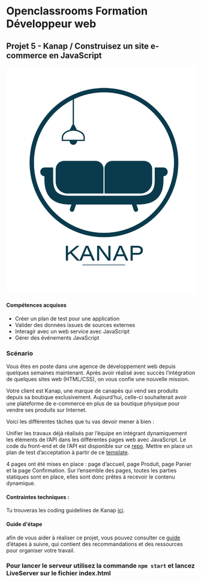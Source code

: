 # Openclassrooms Formation Développeur web
## Projet 5 - Kanap / Construisez un site e-commerce en JavaScript
![Kanap](/front/images/logo.png)

#### Compétences acquises

-   Créer un plan de test pour une application
-   Valider des données issues de sources externes
-   Interagir avec un web service avec JavaScript
-   Gérer des événements JavaScript
### Scénario

Vous êtes en poste dans une agence de développement web depuis quelques semaines maintenant. Après avoir réalisé avec succès l’intégration de quelques sites web (HTML/CSS), on vous confie une nouvelle mission.

Votre client est Kanap, une marque de canapés qui vend ses produits depuis sa boutique exclusivement. Aujourd’hui, celle-ci souhaiterait avoir une plateforme de e-commerce en plus de sa boutique physique pour vendre ses produits sur Internet.

Voici les différentes tâches que tu vas devoir mener à bien :

Unifier les travaux déjà réalisés par l’équipe en intégrant dynamiquement les éléments de l’API dans les différentes pages web avec JavaScript. Le code du front-end et de l’API est disponible sur ce [repo](https://github.com/OpenClassrooms-Student-Center/P5-Dev-Web-Kanap).
Mettre en place un plan de test d’acceptation à partir de ce [template](https://s3.eu-west-1.amazonaws.com/course.oc-static.com/projects/DWJ_FR_P5/DW+P5+-+Modele+plan+tests+acceptation.xlsx).

4 pages ont été mises en place : page d’accueil, page Produit, page Panier et la page Confirmation. Sur l’ensemble des pages, toutes les parties statiques sont en place, elles sont donc prêtes à recevoir le contenu dynamique.

 #### Contraintes techniques : 
 Tu trouveras les coding guidelines de Kanap  [ici](https://course.oc-static.com/projects/DWJ_FR_P5/DW+P5+-+Specifications+fonctionnelles.pdf).
 
 #### Guide d'étape

afin de vous aider à réaliser ce projet, vous pouvez consulter ce [guide](https://course.oc-static.com/projects/DWJ_FR_P5/DW+P5+-+Etapes+cles.pdf) d’étapes à suivre, qui contient des recommandations et des ressources pour organiser votre travail.


### Pour lancer le serveur utilisez la commande `npm start` et lancez LiveServer sur le fichier index.html

